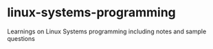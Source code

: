 # linux-systems-programming
Learnings on Linux Systems programming including notes and sample questions
